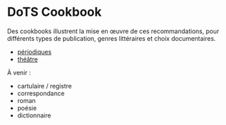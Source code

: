 # DoTS Cookbook


Des cookbooks illustrent la mise en œuvre de ces recommandations, pour différents types de publication, genres littéraires et choix documentaires.


- [périodiques](./periodical.md)
- [théâtre](./theater.md)

À venir :

- cartulaire / registre
- correspondance
- roman
- poésie
- dictionnaire
